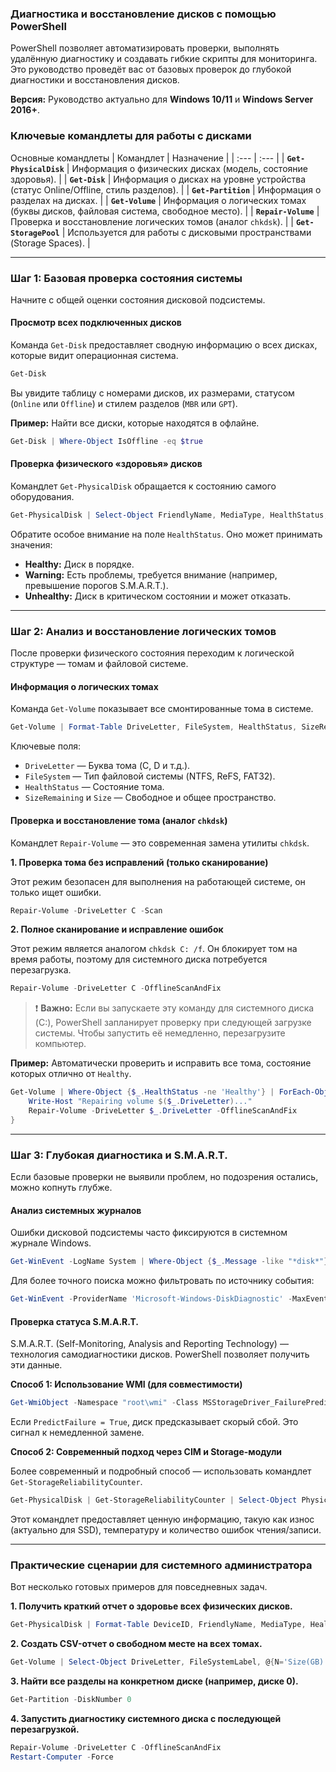 ### Диагностика и восстановление дисков с помощью PowerShell

PowerShell позволяет автоматизировать проверки, выполнять удалённую диагностику и создавать гибкие скрипты для мониторинга. Это руководство проведёт вас от базовых проверок до глубокой диагностики и восстановления дисков.

**Версия:** Руководство актуально для **Windows 10/11** и **Windows Server 2016+**.

### Ключевые командлеты для работы с дисками

Основные командлеты
| Командлет | Назначение |
| :--- | :--- |
| **`Get-PhysicalDisk`** | Информация о физических дисках (модель, состояние здоровья). |
| **`Get-Disk`** | Информация о дисках на уровне устройства (статус Online/Offline, стиль разделов). |
| **`Get-Partition`** | Информация о разделах на дисках. |
| **`Get-Volume`** | Информация о логических томах (буквы дисков, файловая система, свободное место). |
| **`Repair-Volume`** | Проверка и восстановление логических томов (аналог `chkdsk`). |
| **`Get-StoragePool`** | Используется для работы с дисковыми пространствами (Storage Spaces). |

---

### Шаг 1: Базовая проверка состояния системы

Начните с общей оценки состояния дисковой подсистемы.

#### Просмотр всех подключенных дисков

Команда `Get-Disk` предоставляет сводную информацию о всех дисках, которые видит операционная система.

```powershell
Get-Disk
```

Вы увидите таблицу с номерами дисков, их размерами, статусом (`Online` или `Offline`) и стилем разделов (`MBR` или `GPT`).

**Пример:** Найти все диски, которые находятся в офлайне.
```powershell
Get-Disk | Where-Object IsOffline -eq $true
```

#### Проверка физического «здоровья» дисков

Командлет `Get-PhysicalDisk` обращается к состоянию самого оборудования.

```powershell
Get-PhysicalDisk | Select-Object FriendlyName, MediaType, HealthStatus, OperationalStatus
```
Обратите особое внимание на поле `HealthStatus`. Оно может принимать значения:
*   **Healthy:** Диск в порядке.
*   **Warning:** Есть проблемы, требуется внимание (например, превышение порогов S.M.A.R.T.).
*   **Unhealthy:** Диск в критическом состоянии и может отказать.

---

### Шаг 2: Анализ и восстановление логических томов

После проверки физического состояния переходим к логической структуре — томам и файловой системе.

#### Информация о логических томах

Команда `Get-Volume` показывает все смонтированные тома в системе.

```powershell
Get-Volume | Format-Table DriveLetter, FileSystem, HealthStatus, SizeRemaining, Size
```

Ключевые поля:
*   `DriveLetter` — Буква тома (C, D и т.д.).
*   `FileSystem` — Тип файловой системы (NTFS, ReFS, FAT32).
*   `HealthStatus` — Состояние тома.
*   `SizeRemaining` и `Size` — Свободное и общее пространство.

#### Проверка и восстановление тома (аналог `chkdsk`)

Командлет `Repair-Volume` — это современная замена утилиты `chkdsk`.

**1. Проверка тома без исправлений (только сканирование)**

Этот режим безопасен для выполнения на работающей системе, он только ищет ошибки.

```powershell
Repair-Volume -DriveLetter C -Scan
```

**2. Полное сканирование и исправление ошибок**

Этот режим является аналогом `chkdsk C: /f`. Он блокирует том на время работы, поэтому для системного диска потребуется перезагрузка.

```powershell
Repair-Volume -DriveLetter C -OfflineScanAndFix
```

> ❗️ **Важно:** Если вы запускаете эту команду для системного диска (C:), PowerShell запланирует проверку при следующей загрузке системы. Чтобы запустить её немедленно, перезагрузите компьютер.

**Пример:** Автоматически проверить и исправить все тома, состояние которых отлично от `Healthy`.

```powershell
Get-Volume | Where-Object {$_.HealthStatus -ne 'Healthy'} | ForEach-Object {
    Write-Host "Repairing volume $($_.DriveLetter)..."
    Repair-Volume -DriveLetter $_.DriveLetter -OfflineScanAndFix
}
```

---

### Шаг 3: Глубокая диагностика и S.M.A.R.T.

Если базовые проверки не выявили проблем, но подозрения остались, можно копнуть глубже.

#### Анализ системных журналов

Ошибки дисковой подсистемы часто фиксируются в системном журнале Windows.

```powershell
Get-WinEvent -LogName System | Where-Object {$_.Message -like "*disk*"} | Select-Object -First 20
```
Для более точного поиска можно фильтровать по источнику события:
```powershell
Get-WinEvent -ProviderName 'Microsoft-Windows-DiskDiagnostic' -MaxEvents 10
```

#### Проверка статуса S.M.A.R.T.

S.M.A.R.T. (Self-Monitoring, Analysis and Reporting Technology) — технология самодиагностики дисков. PowerShell позволяет получить эти данные.

**Способ 1: Использование WMI (для совместимости)**
```powershell
Get-WmiObject -Namespace "root\wmi" -Class MSStorageDriver_FailurePredictStatus
```
Если `PredictFailure = True`, диск предсказывает скорый сбой. Это сигнал к немедленной замене.

**Способ 2: Современный подход через CIM и Storage-модули**

Более современный и подробный способ — использовать командлет `Get-StorageReliabilityCounter`.

```powershell
Get-PhysicalDisk | Get-StorageReliabilityCounter | Select-Object PhysicalDisk, Wear, Temperature, ReadErrorsTotal, WriteErrorsTotal
```
Этот командлет предоставляет ценную информацию, такую как износ (актуально для SSD), температуру и количество ошибок чтения/записи.

---

### Практические сценарии для системного администратора

Вот несколько готовых примеров для повседневных задач.

**1. Получить краткий отчет о здоровье всех физических дисков.**
```powershell
Get-PhysicalDisk | Format-Table DeviceID, FriendlyName, MediaType, HealthStatus, OperationalStatus
```

**2. Создать CSV-отчет о свободном месте на всех томах.**
```powershell
Get-Volume | Select-Object DriveLetter, FileSystemLabel, @{N='Size(GB)';E={[math]::Round($_.Size / 1GB, 2)}}, @{N='FreeSpace(GB)';E={[math]::Round($_.SizeRemaining / 1GB, 2)}} | Export-Csv -Path C:\Reports\DiskSpace.csv -NoTypeInformation -Encoding UTF8
```

**3. Найти все разделы на конкретном диске (например, диске 0).**
```powershell
Get-Partition -DiskNumber 0
```

**4. Запустить диагностику системного диска с последующей перезагрузкой.**
```powershell
Repair-Volume -DriveLetter C -OfflineScanAndFix
Restart-Computer -Force
```